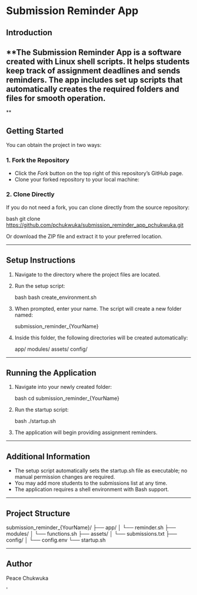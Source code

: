 # Submission Reminder App

## Introduction

**The Submission Reminder App is a software created with Linux shell scripts. It helps students keep track of assignment deadlines and sends reminders. 
The app includes set up scripts that automatically creates the required folders and files for smooth operation.
---
**
## Getting Started

You can obtain the project in two ways:

### 1. Fork the Repository

* Click the *Fork* button on the top right of this repository’s GitHub page.
* Clone your forked repository to your local machine:


### 2. Clone Directly

If you do not need a fork, you can clone directly from the source repository:

bash
git clone https://github.com/pchukwuka/submission_reminder_app_pchukwuka.git


Or download the ZIP file and extract it to your preferred location.

---

## Setup Instructions

1. Navigate to the directory where the project files are located.
2. Run the setup script:

   bash
   bash create_environment.sh
   
3. When prompted, enter your name.
   The script will create a new folder named:

   
   submission_reminder_{YourName}
   
4. Inside this folder, the following directories will be created automatically:

   
   app/
   modules/
   assets/
   config/
   

---

## Running the Application

1. Navigate into your newly created folder:

   bash
   cd submission_reminder_{YourName}
   
2. Run the startup script:

   bash
   ./startup.sh
   
3. The application will begin providing assignment reminders.

---

## Additional Information

* The setup script automatically sets the startup.sh file as executable; no manual permission changes are required.
* You may add more students to the submissions list at any time.
* The application requires a shell environment with Bash support.

---

## Project Structure


submission_reminder_{YourName}/
├── app/
│   └── reminder.sh
├── modules/
│   └── functions.sh
├── assets/
│   └── submissions.txt
├── config/
│   └── config.env
└── startup.sh



---

## Author


Peace Chukwuka

'
